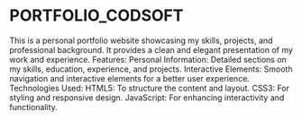 # PORTFOLIO_CODSOFT
This is a personal portfolio website showcasing my skills, projects, and professional background. It provides a clean and elegant presentation of my work and experience.
Features:
Personal Information: Detailed sections on my skills, education, experience, and projects.
Interactive Elements: Smooth navigation and interactive elements for a better user experience.
Technologies Used:
HTML5: To structure the content and layout.
CSS3: For styling and responsive design.
JavaScript: For enhancing interactivity and functionality.
